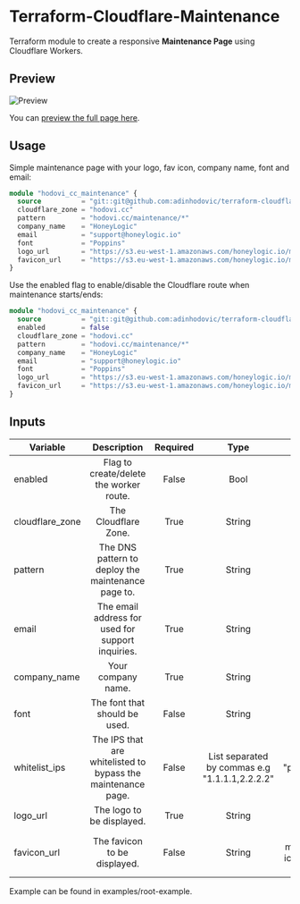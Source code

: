 # Terraform-Cloudflare-Maintenance

Terraform module to create a responsive **Maintenance Page** using
Cloudflare Workers.

## Preview

![Preview](https://i.imgur.com/CiguM4w.png)

You can [preview the full page here](https://hodovi.cc/maintenance/).

## Usage

Simple maintenance page with your logo, fav icon, company name, font and
email:

```terraform
module "hodovi_cc_maintenance" {
  source          = "git::git@github.com:adinhodovic/terraform-cloudflare-maintenance.git?ref=v0.1.0"
  cloudflare_zone = "hodovi.cc"
  pattern         = "hodovi.cc/maintenance/*"
  company_name    = "HoneyLogic"
  email           = "support@honeylogic.io"
  font            = "Poppins"
  logo_url        = "https://s3.eu-west-1.amazonaws.com/honeylogic.io/media/images/Honeylogic-blue.original.png"
  favicon_url     = "https://s3.eu-west-1.amazonaws.com/honeylogic.io/media/images/Honeylogic_-_icon.original.height-80.png"
}
```

Use the enabled flag to enable/disable the Cloudflare route when
maintenance starts/ends:

```terraform
module "hodovi_cc_maintenance" {
  source          = "git::git@github.com:adinhodovic/terraform-cloudflare-maintenance.git?ref=v0.1.0"
  enabled         = false
  cloudflare_zone = "hodovi.cc"
  pattern         = "hodovi.cc/maintenance/*"
  company_name    = "HoneyLogic"
  email           = "support@honeylogic.io"
  font            = "Poppins"
  logo_url        = "https://s3.eu-west-1.amazonaws.com/honeylogic.io/media/images/Honeylogic-blue.original.png"
  favicon_url     = "https://s3.eu-west-1.amazonaws.com/honeylogic.io/media/images/Honeylogic_-_icon.original.height-80.png"
}
```

## Inputs

| Variable        | Description                                                  | Required | Type                                           | Default                            |
|-----------------|:------------------------------------------------------------:|:--------:|:----------------------------------------------:|:----------------------------------:|
| enabled         | Flag to create/delete the worker route.                      | False    | Bool                                           | true                               |
| cloudflare_zone | The Cloudflare Zone.                                         | True     | String                                         | -                                  |
| pattern         | The DNS pattern to deploy the maintenance page to.           | True     | String                                         | -                                  |
| email           | The email address for used for support inquiries.            | True     | String                                         | -                                  |
| company_name    | Your company name.                                           | True     | String                                         | -                                  |
| font            | The font that should be used.                                | False    | String                                         | "Poppins"                          |
| whitelist_ips   | The IPS that are whitelisted to bypass the maintenance page. | False    | List separated by commas e.g "1.1.1.1,2.2.2.2" | "placeholder"                      |
| logo_url        | The logo to be displayed.                                    | True     | String                                         | -                                  |
| favicon_url     | The favicon to be displayed.                                 | False    | String                                         | "A maintenance icon from the web." |

Example can be found in examples/root-example.
